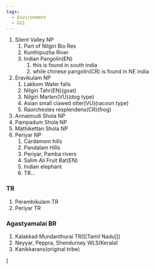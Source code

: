 ```yaml
---
tags:
  - Environment
  - GS1
---
```

1. Silent Valley NP
	1. Part of Nilgiri Bio Res
	2. Kunthipuzha River
	3. Indian Pangolin(EN)
		1. this is found in south india
		2. while chinese pangolin(CR) is found in NE india
2. Eravikulam NP
	1. Lakkom Water falls
	2. Nilgiri Tahr(EN)(goat)
	3. Nilgiri Marten(VU)(dog type)
	4. Asian small clawed otter(VU)(racoon type)
	5. Raorchestes resplendens(CR)(frog)
3. Annaimudi Shola NP
4. Pampadum Shola NP
5. Mathikettan Shola NP
6. Periyar NP
	1. Cardamom hills
	2. Pandalam Hills
	3. Periyar, Pamba rivers
	4. Salim Ali Fruit Bat(EN)
	5. Indian elephant
	6. TR...

### TR 
1. Perambikulam TR
2. Periyar TR

### Agastyamalai BR
1. Kalakkad Mundanthurai TR([[Tamil Nadu]])
2. Neyyar, Peppra, Shendurney WLS(Kerala)
3. Kanikkarans(original tribe)

[